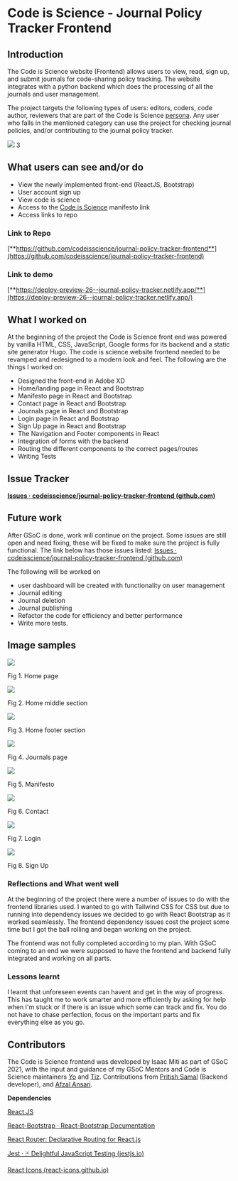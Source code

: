 # Code is Science - Journal Policy Tracker Frontend

## Introduction

The Code is Science website (Frontend) allows users to view, read, sign up, and submit journals for code-sharing policy tracking. The website integrates with a python backend which does the processing of all the journals and user management.

The project targets the following types of users: editors, coders, code author, reviewers that are part of the Code is Science [persona](https://github.com/codeisscience/journal-policy-tracker-frontend/blob/master/assets/Code%20is%20Science%20-%20Persona.pdf). Any user who falls in the mentioned category can use the project for checking journal policies, and/or contributing to the journal policy tracker.

![](RackMultipart20210822-4-1hgkhsb_html_e0313da606d56d4.jpg)
3

## What users can see and/or do

- View the newly implemented front-end (ReactJS, Bootstrap)
- User account sign up
- View code is science
- Access to the [Code is Science](https://codeisscience.github.io/manifesto/manifesto.html) manifesto link
- Access links to repo

### Link to Repo

[**https://github.com/codeisscience/journal-policy-tracker-frontend**](https://github.com/codeisscience/journal-policy-tracker-frontend)

### Link to demo

[**https://deploy-preview-26--journal-policy-tracker.netlify.app/**](https://deploy-preview-26--journal-policy-tracker.netlify.app/)

## What I worked on

At the beginning of the project the Code is Science front end was powered by vanilla HTML, CSS, JavaScript, Google forms for its backend and a static site generator Hugo. The code is science website frontend needed to be revamped and redesigned to a modern look and feel. The following are the things I worked on:

- Designed the front-end in Adobe XD
- Home/landing page in React and Bootstrap
- Manifesto page in React and Bootstrap
- Contact page in React and Bootstrap
- Journals page in React and Bootstrap
- Login page in React and Bootstrap
- Sign Up page in React and Bootstrap
- The Navigation and Footer components in React
- Integration of forms with the backend
- Routing the different components to the correct pages/routes
- Writing Tests

## Issue Tracker

[**Issues · codeisscience/journal-policy-tracker-frontend (github.com)**](https://github.com/codeisscience/journal-policy-tracker-frontend/issues?q=is%3Aissue+is%3Aclosed)

## Future work

After GSoC is done, work will continue on the project. Some issues are still open and need fixing, these will be fixed to make sure the project is fully functional. The link below has those issues listed: [Issues · codeisscience/journal-policy-tracker-frontend (github.com)](https://github.com/codeisscience/journal-policy-tracker-frontend/issues)

The following will be worked on

- user dashboard will be created with functionality on user management
- Journal editing
- Journal deletion
- Journal publishing
- Refactor the code for efficiency and better performance
- Write more tests.

## Image samples

![](RackMultipart20210822-4-1hgkhsb_html_203caa98d17d135a.png)

Fig 1. Home page

![](RackMultipart20210822-4-1hgkhsb_html_615573a78c0da284.png)

Fig 2. Home middle section

![](RackMultipart20210822-4-1hgkhsb_html_e13a0f3bc678a507.png)

Fig 3. Home footer section

![](RackMultipart20210822-4-1hgkhsb_html_cdbaa57d56154ce9.png)

Fig 4. Journals page

![](RackMultipart20210822-4-1hgkhsb_html_450118372bd39cca.png)

Fig 5. Manifesto

![](RackMultipart20210822-4-1hgkhsb_html_b1197e975903c7e0.png)

Fig 6. Contact

![](RackMultipart20210822-4-1hgkhsb_html_4c2eea87e2c369d6.png)

Fig 7. Login

![](RackMultipart20210822-4-1hgkhsb_html_c2a5223864c79bed.png)

Fig 8. Sign Up

### Reflections and What went well

At the beginning of the project there were a number of issues to do with the frontend libraries used. I wanted to go with Tailwind CSS for CSS but due to running into dependency issues we decided to go with React Bootstrap as it worked seamlessly. The frontend dependency issues cost the project some time but I got the ball rolling and began working on the project.

The frontend was not fully completed according to my plan. With GSoC coming to an end we were supposed to have the frontend and backend fully integrated and working on all parts.

### Lessons learnt

I learnt that unforeseen events can havent and get in the way of progress. This has taught me to work smarter and more efficiently by asking for help when I&#39;m stuck or if there is an issue which some can track and fix. You do not have to chase perfection, focus on the important parts and fix everything else as you go.

## Contributors

The Code is Science frontend was developed by Isaac Miti as part of GSoC 2021, with the input and guidance of my GSoC Mentors and Code is Science maintainers [Yo](https://github.com/yochannah) and [Tiz](https://github.com/JPTIZ). Contributions from [Pritish Samal](https://github.com/CIPHERTron) (Backend developer), and [Afzal Ansari](https://github.com/afzal442).

**Dependencies**

[React JS](https://reactjs.org/)

[React-Bootstrap · React-Bootstrap Documentation](https://react-bootstrap.github.io/)

[React Router: Declarative Routing for React.js](https://reactrouter.com/)

[Jest · 🃏 Delightful JavaScript Testing (jestjs.io)](https://jestjs.io/)

[React Icons (react-icons.github.io)](https://react-icons.github.io/react-icons/)
